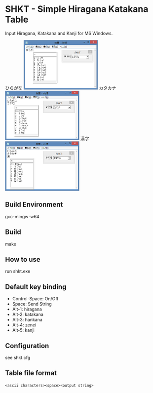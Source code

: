 # SHKT - Simple Hiragana Katakana Table

Input Hiragana, Katakana and Kanji for MS Windows.

ひらがな
<img src="hiragana.png" width="240" height="160"/>
カタカナ
<img src="katakana.png" width="240" height="160"/>
漢字
<img src="kanji.png" width="240" height="160"/>


## Build Environment

gcc-mingw-w64


## Build

make


## How to use

run shkt.exe


## Default key binding

- Control-Space: On/Off
- Space: Send String
- Alt-1: hiragana
- Alt-2: katakana
- Alt-3: hankana
- Alt-4: zenei
- Alt-5: kanji


## Configuration

see shkt.cfg


## Table file format

`<ascii characters><space><output string>`
